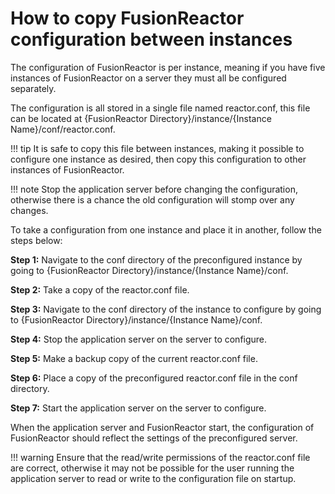 # How to copy FusionReactor configuration between instances

The configuration of FusionReactor is per instance, meaning if you have five instances of FusionReactor on a server they must all be configured separately.

 The configuration is all stored in a single file named reactor.conf, this file can be located at {FusionReactor Directory}/instance/{Instance Name}/conf/reactor.conf.

!!! tip
    It is safe to copy this file between instances, making it possible to configure one instance as desired, then copy this configuration to other instances of FusionReactor.

!!! note
    Stop the application server before changing the configuration, otherwise there is a chance the old
    configuration will stomp over any changes.

 To take a configuration from one instance and place it in another, follow the steps below:

 **Step 1:** Navigate to the conf directory of the preconfigured instance by going to {FusionReactor Directory}/instance/{Instance Name}/conf.

**Step 2:** Take a copy of the reactor.conf file.

**Step 3:** Navigate to the conf directory of the instance to configure by going to {FusionReactor Directory}/instance/{Instance Name}/conf.

 **Step 4:** Stop the application server on the server to configure.

**Step 5:** Make a backup copy of the current reactor.conf file.

**Step 6:** Place a copy of the preconfigured reactor.conf file in the conf directory.

**Step 7:** Start the application server on the server to configure.

 When the application server and FusionReactor start, the configuration of FusionReactor should reflect the settings of the preconfigured server.

!!! warning
    Ensure that the read/write permissions of the reactor.conf file are correct, otherwise it may not be possible for the user running the application server to read or write to the configuration file on startup.


